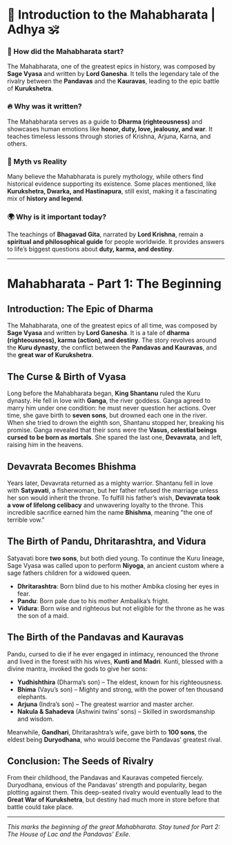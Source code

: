 # 📖 Introduction to the Mahabharata | Adhya 🕉️

### 🏹 How did the Mahabharata start?
The Mahabharata, one of the greatest epics in history, was composed by **Sage Vyasa** and written by **Lord Ganesha**. It tells the legendary tale of the rivalry between the **Pandavas** and the **Kauravas**, leading to the epic battle of **Kurukshetra**.

### 🔥 Why was it written?
The Mahabharata serves as a guide to **Dharma (righteousness)** and showcases human emotions like **honor, duty, love, jealousy, and war**. It teaches timeless lessons through stories of Krishna, Arjuna, Karna, and others.

### 🧠 Myth vs Reality
Many believe the Mahabharata is purely mythology, while others find historical evidence supporting its existence. Some places mentioned, like **Kurukshetra, Dwarka, and Hastinapura**, still exist, making it a fascinating mix of **history and legend**.

### 🌍 Why is it important today?
The teachings of **Bhagavad Gita**, narrated by **Lord Krishna**, remain a **spiritual and philosophical guide** for people worldwide. It provides answers to life’s biggest questions about **duty, karma, and destiny**.

---
# Mahabharata - Part 1: The Beginning

## Introduction: The Epic of Dharma
The Mahabharata, one of the greatest epics of all time, was composed by **Sage Vyasa** and written by **Lord Ganesha**. It is a tale of **dharma (righteousness), karma (action), and destiny**. The story revolves around the **Kuru dynasty**, the conflict between the **Pandavas and Kauravas**, and the **great war of Kurukshetra**.

## The Curse & Birth of Vyasa
Long before the Mahabharata began, **King Shantanu** ruled the Kuru dynasty. He fell in love with **Ganga**, the river goddess. Ganga agreed to marry him under one condition: he must never question her actions. Over time, she gave birth to **seven sons**, but drowned each one in the river. When she tried to drown the eighth son, Shantanu stopped her, breaking his promise. Ganga revealed that their sons were the **Vasus, celestial beings cursed to be born as mortals**. She spared the last one, **Devavrata**, and left, raising him in the heavens.

## Devavrata Becomes Bhishma
Years later, Devavrata returned as a mighty warrior. Shantanu fell in love with **Satyavati**, a fisherwoman, but her father refused the marriage unless her son would inherit the throne. To fulfill his father’s wish, **Devavrata took a vow of lifelong celibacy** and unwavering loyalty to the throne. This incredible sacrifice earned him the name **Bhishma**, meaning "the one of terrible vow."

## The Birth of Pandu, Dhritarashtra, and Vidura
Satyavati bore **two sons**, but both died young. To continue the Kuru lineage, Sage Vyasa was called upon to perform **Niyoga**, an ancient custom where a sage fathers children for a widowed queen.

- **Dhritarashtra**: Born blind due to his mother Ambika closing her eyes in fear.
- **Pandu**: Born pale due to his mother Ambalika’s fright.
- **Vidura**: Born wise and righteous but not eligible for the throne as he was the son of a maid.

## The Birth of the Pandavas and Kauravas
Pandu, cursed to die if he ever engaged in intimacy, renounced the throne and lived in the forest with his wives, **Kunti and Madri**. Kunti, blessed with a divine mantra, invoked the gods to give her sons:

- **Yudhishthira** (Dharma’s son) – The eldest, known for his righteousness.
- **Bhima** (Vayu’s son) – Mighty and strong, with the power of ten thousand elephants.
- **Arjuna** (Indra’s son) – The greatest warrior and master archer.
- **Nakula & Sahadeva** (Ashwini twins’ sons) – Skilled in swordsmanship and wisdom.

Meanwhile, **Gandhari**, Dhritarashtra’s wife, gave birth to **100 sons**, the eldest being **Duryodhana**, who would become the Pandavas’ greatest rival.

## Conclusion: The Seeds of Rivalry
From their childhood, the Pandavas and Kauravas competed fiercely. Duryodhana, envious of the Pandavas' strength and popularity, began plotting against them. This deep-seated rivalry would eventually lead to the **Great War of Kurukshetra**, but destiny had much more in store before that battle could take place.

---

*This marks the beginning of the great Mahabharata. Stay tuned for Part 2: The House of Lac and the Pandavas’ Exile.*

